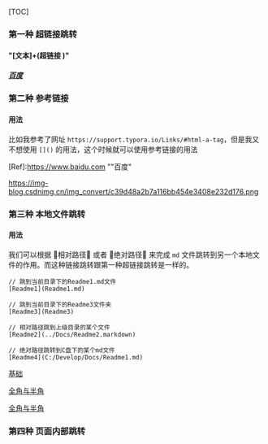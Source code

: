 [TOC]



### 第一种 超链接跳转

#### "[文本]+(超链接 )"

##### [百度](https://www.baidu.com)



### 第二种 参考链接

#### 用法

比如我参考了网址 `https://support.typora.io/Links/#html-a-tag`，但是我又不想使用 `[]()` 的用法，这个时候就可以使用参考链接的用法

[Ref]:https://www.baidu.com	""百度"

https://img-blog.csdnimg.cn/img_convert/c39d48a2b7a116bb454e3408e232d176.png



### 第三种 本地文件跳转

#### 用法

我们可以根据 🛴相对路径🛴 或者 🛴绝对路径🛴 来完成 `md` 文件跳转到另一个本地文件的作用。而这种链接跳转跟第一种超链接跳转是一样的。

```
// 跳到当前目录下的Readme1.md文件
[Readme1](Readme1.md)

// 跳到当前目录下的Readme3文件夹
[Readme3](Readme3)

// 相对路径跳到上级目录的某个文件
[Readme2](../Docs/Readme2.markdown)

// 绝对路径跳转到C盘下的某个md文件
[Readme4](C:/Develop/Docs/Readme1.md)

```

[基础](../基础)

[全角与半角](../\基础\１全角与半角.ｍｄ)

[全角与半角](D:\笔记\Typora使用\基础\1全角与半角.md)



### 第四种 页面内部跳转



